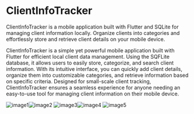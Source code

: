 # ClientInfoTracker
ClientInfoTracker is a mobile application built with Flutter and SQLite for managing client information locally. Organize clients into categories and effortlessly store and retrieve client details on your mobile device.

ClientInfoTracker is a simple yet powerful mobile application built with Flutter for efficient local client data management. Using the SQFLite database, it allows users to easily store, categorize, and search client information. With its intuitive interface, you can quickly add client details, organize them into customizable categories, and retrieve information based on specific criteria. Designed for small-scale client tracking, ClientInfoTracker ensures a seamless experience for anyone needing an easy-to-use tool for managing client information on their mobile device.


![image1](https://github.com/ArbabNaseer82/ClientInfoTracker/assets/160100829/20a1c169-d38e-4881-bca5-c74af8888d32)![image2](https://github.com/ArbabNaseer82/ClientInfoTracker/assets/160100829/cc21eb36-5ac8-4e2c-8f41-064d8843c3c9)
![image3](https://github.com/ArbabNaseer82/ClientInfoTracker/assets/160100829/61fea4ec-e268-42c3-b064-e2bb04bac15d)![image4](https://github.com/ArbabNaseer82/ClientInfoTracker/assets/160100829/99c6b85b-4d1d-40b8-9c4c-9da02ec15919)
![image5](https://github.com/ArbabNaseer82/ClientInfoTracker/assets/160100829/436a4d95-bef4-4d9b-ab4e-858758e08599)


